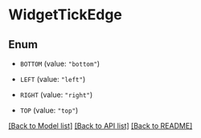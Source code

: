 # WidgetTickEdge

## Enum

- `BOTTOM` (value: `"bottom"`)

- `LEFT` (value: `"left"`)

- `RIGHT` (value: `"right"`)

- `TOP` (value: `"top"`)

[[Back to Model list]](../README.md#documentation-for-models) [[Back to API list]](../README.md#documentation-for-api-endpoints) [[Back to README]](../README.md)
